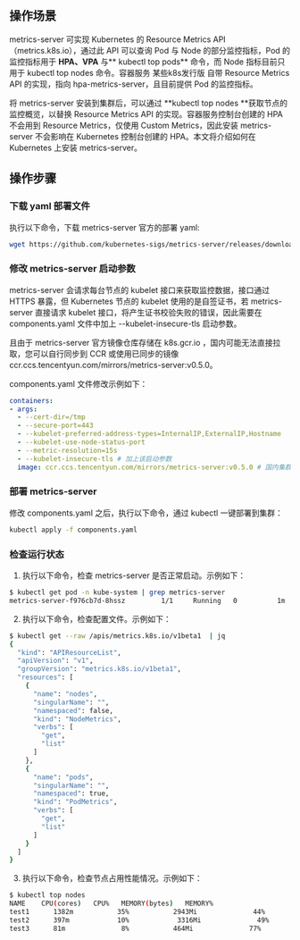 ## 操作场景
metrics-server 可实现 Kubernetes 的 Resource Metrics API（metrics.k8s.io），通过此 API 可以查询 Pod 与 Node 的部分监控指标，Pod 的监控指标用于 **HPA、VPA** 与** kubectl top pods** 命令，而 Node 指标目前只用于 kubectl top nodes 命令。容器服务 某些k8s发行版 自带 Resource Metrics API 的实现，指向 hpa-metrics-server，且目前提供 Pod 的监控指标。

将 metrics-server 安装到集群后，可以通过 **kubectl top nodes **获取节点的监控概览，以替换 Resource Metrics API 的实现。容器服务控制台创建的 HPA 不会用到 Resource Metrics，仅使用 Custom Metrics，因此安装 metrics-server 不会影响在 Kubernetes 控制台创建的 HPA。本文将介绍如何在 Kubernetes 上安装 metrics-server。

## 操作步骤
### 下载 yaml 部署文件
执行以下命令，下载 metrics-server 官方的部署 yaml:
```sh
wget https://github.com/kubernetes-sigs/metrics-server/releases/download/v0.5.0/components.yaml
```

### 修改 metrics-server 启动参数
metrics-server 会请求每台节点的 kubelet 接口来获取监控数据，接口通过 HTTPS 暴露，但 Kubernetes 节点的 kubelet 使用的是自签证书，若 metrics-server 直接请求 kubelet 接口，将产生证书校验失败的错误，因此需要在 components.yaml 文件中加上 --kubelet-insecure-tls 启动参数。

且由于 metrics-server 官方镜像仓库存储在 k8s.gcr.io ，国内可能无法直接拉取，您可以自行同步到 CCR 或使用已同步的镜像 ccr.ccs.tencentyun.com/mirrors/metrics-server:v0.5.0。

components.yaml 文件修改示例如下：
```yaml
containers:
- args:
  - --cert-dir=/tmp
  - --secure-port=443
  - --kubelet-preferred-address-types=InternalIP,ExternalIP,Hostname
  - --kubelet-use-node-status-port
  - --metric-resolution=15s
  - --kubelet-insecure-tls # 加上该启动参数
  image: ccr.ccs.tencentyun.com/mirrors/metrics-server:v0.5.0 # 国内集群，请替换成这个镜像
```

### 部署 metrics-server
修改 components.yaml 之后，执行以下命令，通过 kubectl 一键部署到集群：

```sh
kubectl apply -f components.yaml
```
### 检查运行状态
1. 执行以下命令，检查 metrics-server 是否正常启动。示例如下：
```sh
$ kubectl get pod -n kube-system | grep metrics-server
metrics-server-f976cb7d-8hssz         1/1     Running   0          1m
```
2. 执行以下命令，检查配置文件。示例如下：
```sh
$ kubectl get --raw /apis/metrics.k8s.io/v1beta1  | jq
{
  "kind": "APIResourceList",
  "apiVersion": "v1",
  "groupVersion": "metrics.k8s.io/v1beta1",
  "resources": [
    {
      "name": "nodes",
      "singularName": "",
      "namespaced": false,
      "kind": "NodeMetrics",
      "verbs": [
        "get",
        "list"
      ]
    },
    {
      "name": "pods",
      "singularName": "",
      "namespaced": true,
      "kind": "PodMetrics",
      "verbs": [
        "get",
        "list"
      ]
    }
  ]
}
```

3. 执行以下命令，检查节点占用性能情况。示例如下：
```sh
$ kubectl top nodes
NAME    CPU(cores)   CPU%   MEMORY(bytes)   MEMORY%
test1      1382m           35%           2943Mi              44%
test2      397m            10%            3316Mi              49%
test3      81m              8%           464Mi              77%
```
